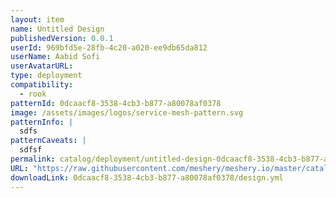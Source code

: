 ```yaml
---
layout: item
name: Untitled Design
publishedVersion: 0.0.1
userId: 969bfd5e-28fb-4c20-a020-ee9db65da812
userName: Aabid Sofi
userAvatarURL:
type: deployment
compatibility:
  - rook
patternId: 0dcaacf8-3538-4cb3-b877-a80078af0378
image: /assets/images/logos/service-mesh-pattern.svg
patternInfo: |
  sdfs
patternCaveats: |
  sdfsf
permalink: catalog/deployment/untitled-design-0dcaacf8-3538-4cb3-b877-a80078af0378.html
URL: "https://raw.githubusercontent.com/meshery/meshery.io/master/catalog/0dcaacf8-3538-4cb3-b877-a80078af0378/0.0.1/design.yml"
downloadLink: 0dcaacf8-3538-4cb3-b877-a80078af0378/design.yml
---
```

